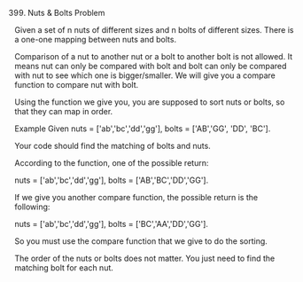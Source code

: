 399. Nuts & Bolts Problem

Given a set of n nuts of different sizes and n bolts of different sizes. There is a one-one mapping between nuts and bolts.

Comparison of a nut to another nut or a bolt to another bolt is not allowed. It means nut can only be compared with bolt and bolt can only be compared with nut to see which one is bigger/smaller. We will give you a compare function to compare nut with bolt.

Using the function we give you, you are supposed to sort nuts or bolts, so that they can map in order.

Example
Given nuts = ['ab','bc','dd','gg'], bolts = ['AB','GG', 'DD', 'BC'].

Your code should find the matching of bolts and nuts.

According to the function, one of the possible return:

nuts = ['ab','bc','dd','gg'], bolts = ['AB','BC','DD','GG'].

If we give you another compare function, the possible return is the following:

nuts = ['ab','bc','dd','gg'], bolts = ['BC','AA','DD','GG'].

So you must use the compare function that we give to do the sorting.

The order of the nuts or bolts does not matter. You just need to find the matching bolt for each nut.

